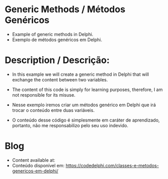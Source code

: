# Generic Methods / Métodos Genéricos
- Example of generic methods in Delphi.
- Exemplo de métodos genéricos em Delphi.

# Description / Descrição:
- In this example we will create a generic method in Delphi that will exchange the content between two variables.
- The content of this code is simply for learning purposes, therefore, I am not responsible for its misuse.

- Nesse exemplo iremos criar um métodos genérico em Delphi que irá trocar o conteúdo entre duas variáveis.
- O conteúdo desse código é simplesmente em caráter de aprendizado, portanto, não me responsabilizo pelo seu uso indevido.

# Blog
- Content available at:
- Conteúdo disponível em:
  https://codedelphi.com/classes-e-metodos-genericos-em-delphi/
